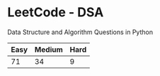 # LeetCode - DSA

Data Structure and Algorithm Questions in Python

| Easy   |  Medium  | Hard |
|--------|----------|------|
|   71   |    34    |  9   |
